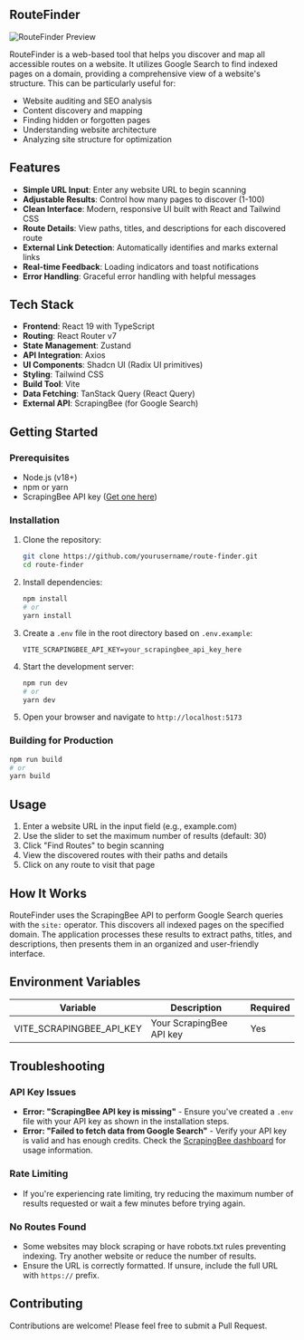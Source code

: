 ## RouteFinder

![RouteFinder Preview](https://iili.io/3d71X3J.png)

RouteFinder is a web-based tool that helps you discover and map all accessible routes on a website. It utilizes Google Search to find indexed pages on a domain, providing a comprehensive view of a website's structure. This can be particularly useful for:

- Website auditing and SEO analysis
- Content discovery and mapping
- Finding hidden or forgotten pages
- Understanding website architecture
- Analyzing site structure for optimization

## Features

- **Simple URL Input**: Enter any website URL to begin scanning
- **Adjustable Results**: Control how many pages to discover (1-100)
- **Clean Interface**: Modern, responsive UI built with React and Tailwind CSS
- **Route Details**: View paths, titles, and descriptions for each discovered route
- **External Link Detection**: Automatically identifies and marks external links
- **Real-time Feedback**: Loading indicators and toast notifications
- **Error Handling**: Graceful error handling with helpful messages

## Tech Stack

- **Frontend**: React 19 with TypeScript
- **Routing**: React Router v7
- **State Management**: Zustand
- **API Integration**: Axios
- **UI Components**: Shadcn UI (Radix UI primitives)
- **Styling**: Tailwind CSS
- **Build Tool**: Vite
- **Data Fetching**: TanStack Query (React Query)
- **External API**: ScrapingBee (for Google Search)

## Getting Started

### Prerequisites

- Node.js (v18+)
- npm or yarn
- ScrapingBee API key ([Get one here](https://www.scrapingbee.com/))

### Installation

1. Clone the repository:

   ```bash
   git clone https://github.com/yourusername/route-finder.git
   cd route-finder
   ```

2. Install dependencies:

   ```bash
   npm install
   # or
   yarn install
   ```

3. Create a `.env` file in the root directory based on `.env.example`:

   ```
   VITE_SCRAPINGBEE_API_KEY=your_scrapingbee_api_key_here
   ```

4. Start the development server:

   ```bash
   npm run dev
   # or
   yarn dev
   ```

5. Open your browser and navigate to `http://localhost:5173`

### Building for Production

```bash
npm run build
# or
yarn build
```

## Usage

1. Enter a website URL in the input field (e.g., example.com)
2. Use the slider to set the maximum number of results (default: 30)
3. Click "Find Routes" to begin scanning
4. View the discovered routes with their paths and details
5. Click on any route to visit that page

## How It Works

RouteFinder uses the ScrapingBee API to perform Google Search queries with the `site:` operator. This discovers all indexed pages on the specified domain. The application processes these results to extract paths, titles, and descriptions, then presents them in an organized and user-friendly interface.

## Environment Variables

| Variable                 | Description              | Required |
| ------------------------ | ------------------------ | -------- |
| VITE_SCRAPINGBEE_API_KEY | Your ScrapingBee API key | Yes      |

## Troubleshooting

### API Key Issues

- **Error: "ScrapingBee API key is missing"** - Ensure you've created a `.env` file with your API key as shown in the installation steps.
- **Error: "Failed to fetch data from Google Search"** - Verify your API key is valid and has enough credits. Check the [ScrapingBee dashboard](https://app.scrapingbee.com/account/usage) for usage information.

### Rate Limiting

- If you're experiencing rate limiting, try reducing the maximum number of results requested or wait a few minutes before trying again.

### No Routes Found

- Some websites may block scraping or have robots.txt rules preventing indexing. Try another website or reduce the number of results.
- Ensure the URL is correctly formatted. If unsure, include the full URL with `https://` prefix.

## Contributing

Contributions are welcome! Please feel free to submit a Pull Request.
